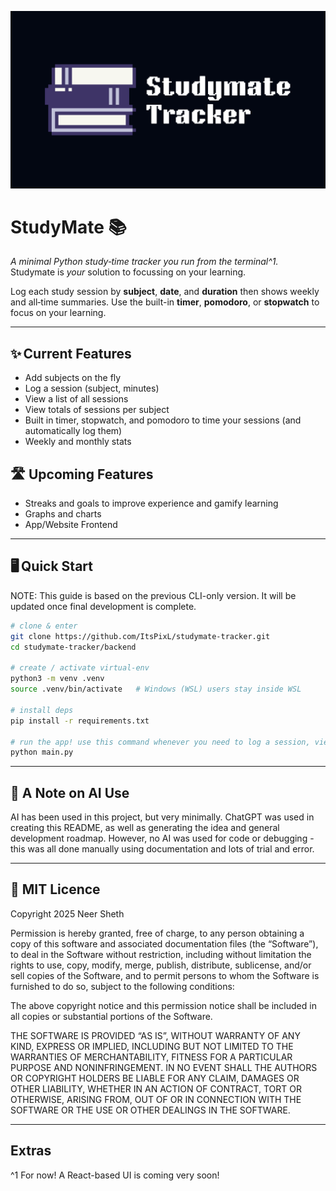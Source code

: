 ![StudyMate Logo](logo.png)
# StudyMate 📚

*A minimal Python study‑time tracker you run from the terminal^1.*  
Studymate is *your* solution to focussing on your learning.

Log each study session by **subject**, **date**, and **duration** then shows weekly and all‑time summaries.
Use the built-in **timer**, **pomodoro**, or **stopwatch** to focus on your learning.

---

## ✨ Current Features
- Add subjects on the fly  
- Log a session (subject, minutes)
- View a list of all sessions
- View totals of sessions per subject
- Built in timer, stopwatch, and pomodoro to time your sessions (and automatically log them)
- Weekly and monthly stats

## 🛣️ Upcoming Features
- Streaks and goals to improve experience and gamify learning
- Graphs and charts
- App/Website Frontend

---

## 🖥️ Quick Start

NOTE: This guide is based on the previous CLI-only version. It will be updated once final development is complete.

```bash
# clone & enter
git clone https://github.com/ItsPixL/studymate-tracker.git
cd studymate‑tracker/backend

# create / activate virtual‑env
python3 -m venv .venv
source .venv/bin/activate   # Windows (WSL) users stay inside WSL

# install deps 
pip install -r requirements.txt 

# run the app! use this command whenever you need to log a session, view stats, or change subject info
python main.py
```

---

## 🤖 A Note on AI Use

AI has been used in this project, but very minimally. ChatGPT was used in creating this README, as well as generating the idea and general development roadmap. However, no AI was used for code or debugging - this was all done manually using documentation and lots of trial and error.

---

## 📃 MIT Licence
Copyright 2025 Neer Sheth

Permission is hereby granted, free of charge, to any person obtaining a copy of this software and associated documentation files (the “Software”), to deal in the Software without restriction, including without limitation the rights to use, copy, modify, merge, publish, distribute, sublicense, and/or sell copies of the Software, and to permit persons to whom the Software is furnished to do so, subject to the following conditions:

The above copyright notice and this permission notice shall be included in all copies or substantial portions of the Software.

THE SOFTWARE IS PROVIDED “AS IS”, WITHOUT WARRANTY OF ANY KIND, EXPRESS OR IMPLIED, INCLUDING BUT NOT LIMITED TO THE WARRANTIES OF MERCHANTABILITY, FITNESS FOR A PARTICULAR PURPOSE AND NONINFRINGEMENT. IN NO EVENT SHALL THE AUTHORS OR COPYRIGHT HOLDERS BE LIABLE FOR ANY CLAIM, DAMAGES OR OTHER LIABILITY, WHETHER IN AN ACTION OF CONTRACT, TORT OR OTHERWISE, ARISING FROM, OUT OF OR IN CONNECTION WITH THE SOFTWARE OR THE USE OR OTHER DEALINGS IN THE SOFTWARE.

---

## Extras
^1 For now! A React-based UI is coming very soon!
